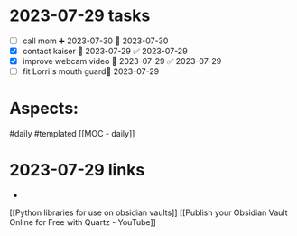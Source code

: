 
# 2023-07-29 tasks

- [ ] call mom ➕ 2023-07-30 📅 2023-07-30
- [x] contact kaiser 📅 2023-07-29 ✅ 2023-07-29
- [x] improve webcam video 📅 2023-07-29 ✅ 2023-07-29
- [ ] fit Lorri's mouth guard📅 2023-07-29 

# Aspects:
#daily #templated
[[MOC - daily]]

# 2023-07-29 links
- 

[[Python libraries for use on obsidian vaults]]
[[Publish your Obsidian Vault Online for Free with Quartz - YouTube]]